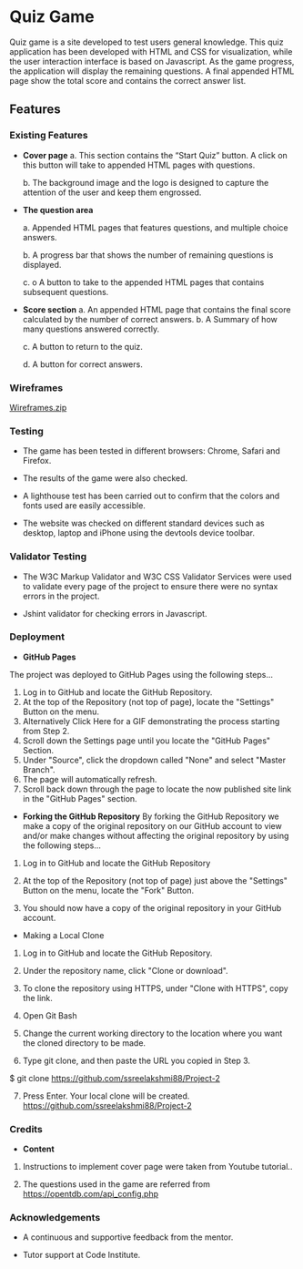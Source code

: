 # Quiz Game

Quiz game is a site developed to test users general knowledge. This quiz application has been developed with HTML and CSS for visualization, while the user interaction interface is based on Javascript. As the game progress, the application will display the remaining questions. A final appended HTML page show the total score and contains the correct answer list. 

## Features

### Existing Features

- **Cover page**
   a. This section contains the “Start Quiz” button. A click on this button will take to appended HTML pages with questions.
   
   b. The background image and the logo is designed to capture the attention of the user and keep them engrossed.
   
- **The question area**

   a. Appended HTML pages that features questions, and multiple choice answers.
   
   b. A progress bar that shows the number of remaining questions is displayed.
   
   c. o	A button to take to the appended HTML pages that contains subsequent questions.
   
- **Score section**
    a. An appended HTML page that contains the final score calculated by the number of correct answers.
   b. A Summary of how many questions answered correctly.
   
   c. A button to return to the quiz.
   
   d. A button for correct answers.
   
###    Wireframes


   [Wireframes.zip](https://github.com/ssreelakshmi88/Project-2/files/8534254/Wireframes.zip)

###    Testing
- The game has been tested in different browsers: Chrome, Safari and Firefox.

- The results of the game were also checked.

- A lighthouse test has been carried out to confirm that the colors and fonts used are easily accessible.

- The website was checked on different standard devices such as desktop, laptop and iPhone using the devtools device toolbar.

###  Validator Testing   

- The W3C Markup Validator and W3C CSS Validator Services were used to validate every page of the project to ensure there were no syntax errors in the project.

- Jshint validator for checking errors in Javascript.

### Deployment

- **GitHub Pages**

The project was deployed to GitHub Pages using the following steps...

1. Log in to GitHub and locate the GitHub Repository.
2. At the top of the Repository (not top of page), locate the "Settings" Button on the menu.
3. Alternatively Click Here for a GIF demonstrating the process starting from Step 2.
4. Scroll down the Settings page until you locate the "GitHub Pages" Section.
5. Under "Source", click the dropdown called "None" and select "Master Branch".
6. The page will automatically refresh.
7. Scroll back down through the page to locate the now published site link in the "GitHub Pages" section.

- **Forking the GitHub Repository**
By forking the GitHub Repository we make a copy of the original repository on our GitHub account to view and/or make changes without affecting the original repository by using the following steps...

1. Log in to GitHub and locate the GitHub Repository

2. At the top of the Repository (not top of page) just above the "Settings" Button on the menu, locate the "Fork" Button.

3. You should now have a copy of the original repository in your GitHub account.

- Making a Local Clone

1. Log in to GitHub and locate the GitHub Repository.

2. Under the repository name, click "Clone or download".

3. To clone the repository using HTTPS, under "Clone with HTTPS", copy the link.

4. Open Git Bash

5. Change the current working directory to the location where you want the cloned directory to be made.

6. Type git clone, and then paste the URL you copied in Step 3.

$ git clone https://github.com/ssreelakshmi88/Project-2

7. Press Enter.  Your local clone will be created.
https://github.com/ssreelakshmi88/Project-2

### Credits

- **Content**
1. Instructions to implement cover page were taken from Youtube tutorial..

2. The questions used in the game are referred from https://opentdb.com/api_config.php

### Acknowledgements

- A continuous and supportive feedback from the mentor.

- Tutor support at Code Institute.








  
  
